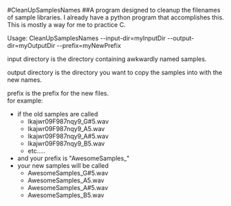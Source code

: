 #CleanUpSamplesNames
##A program designed to cleanup the filenames of sample libraries.
    I already have a python program that accomplishes this. This is mostly a way for me to practice C.  
  
Usage: CleanUpSamplesNames --input-dir=myInputDir --output-dir=myOutputDir --prefix=myNewPrefix  
  
input directory is the directory containing awkwardly named samples.  
  
output directory is the directory you want to copy the samples into with the new names.  

prefix is the prefix for the new files.  
for example:  
* if the old samples are called  
  * lkajwr09F987nqy9_G#5.wav  
  * lkajwr09F987nqy9_A5.wav  
  * lkajwr09F987nqy9_A#5.wav  
  * lkajwr09F987nqy9_B5.wav  
  * etc.....  
* and your prefix is "AwesomeSamples_"
* your new samples will be called  
  * AwesomeSamples_G#5.wav  
  * AwesomeSamples_A5.wav  
  * AwesomeSamples_A#5.wav  
  * AwesomeSamples_B5.wav  

